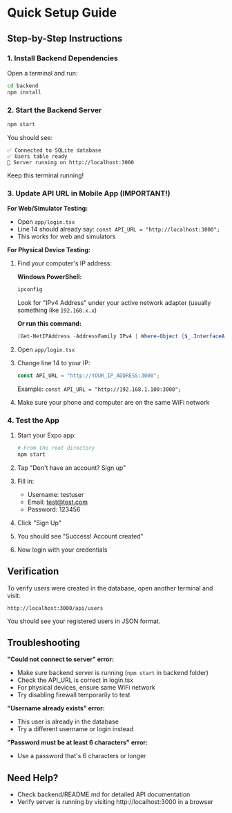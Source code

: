 # Quick Setup Guide

## Step-by-Step Instructions

### 1. Install Backend Dependencies

Open a terminal and run:

```bash
cd backend
npm install
```

### 2. Start the Backend Server

```bash
npm start
```

You should see:
```
✅ Connected to SQLite database
✅ Users table ready
🚀 Server running on http://localhost:3000
```

Keep this terminal running!

### 3. Update API URL in Mobile App (IMPORTANT!)

**For Web/Simulator Testing:**
- Open `app/login.tsx`
- Line 14 should already say: `const API_URL = "http://localhost:3000";`
- This works for web and simulators

**For Physical Device Testing:**
1. Find your computer's IP address:

   **Windows PowerShell:**
   ```powershell
   ipconfig
   ```
   Look for "IPv4 Address" under your active network adapter (usually something like `192.168.x.x`)

   **Or run this command:**
   ```powershell
   (Get-NetIPAddress -AddressFamily IPv4 | Where-Object {$_.InterfaceAlias -notlike '*Loopback*' -and $_.IPAddress -notlike '169.254.*'}).IPAddress
   ```

2. Open `app/login.tsx`
3. Change line 14 to your IP:
   ```typescript
   const API_URL = "http://YOUR_IP_ADDRESS:3000";
   ```
   Example: `const API_URL = "http://192.168.1.100:3000";`

4. Make sure your phone and computer are on the same WiFi network

### 4. Test the App

1. Start your Expo app:
   ```bash
   # From the root directory
   npm start
   ```

2. Tap "Don't have an account? Sign up"
3. Fill in:
   - Username: testuser
   - Email: test@test.com
   - Password: 123456

4. Click "Sign Up"

5. You should see "Success! Account created"

6. Now login with your credentials

## Verification

To verify users were created in the database, open another terminal and visit:
```
http://localhost:3000/api/users
```

You should see your registered users in JSON format.

## Troubleshooting

**"Could not connect to server" error:**
- Make sure backend server is running (`npm start` in backend folder)
- Check the API_URL is correct in login.tsx
- For physical devices, ensure same WiFi network
- Try disabling firewall temporarily to test

**"Username already exists" error:**
- This user is already in the database
- Try a different username or login instead

**"Password must be at least 6 characters" error:**
- Use a password that's 6 characters or longer

## Need Help?

- Check backend/README.md for detailed API documentation
- Verify server is running by visiting http://localhost:3000 in a browser

